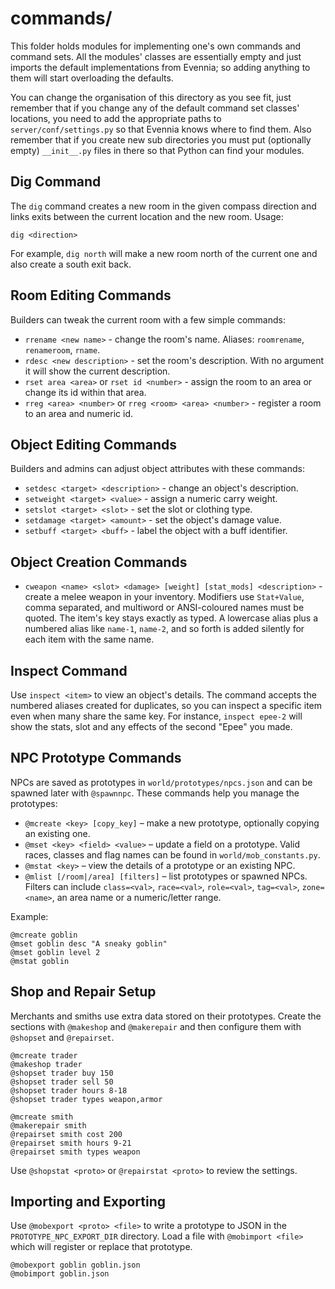 # commands/

This folder holds modules for implementing one's own commands and
command sets. All the modules' classes are essentially empty and just
imports the default implementations from Evennia; so adding anything
to them will start overloading the defaults. 

You can change the organisation of this directory as you see fit, just
remember that if you change any of the default command set classes'
locations, you need to add the appropriate paths to
`server/conf/settings.py` so that Evennia knows where to find them.
Also remember that if you create new sub directories you must put
(optionally empty) `__init__.py` files in there so that Python can
find your modules.

## Dig Command

The `dig` command creates a new room in the given compass direction and
links exits between the current location and the new room. Usage:

```
dig <direction>
```

For example, `dig north` will make a new room north of the current one
and also create a south exit back.

## Room Editing Commands

Builders can tweak the current room with a few simple commands:

* `rrename <new name>` - change the room's name. Aliases: `roomrename`,
  `renameroom`, `rname`.
* `rdesc <new description>` - set the room's description. With no
  argument it will show the current description.
* `rset area <area>` or `rset id <number>` - assign the room to an
  area or change its id within that area.
* `rreg <area> <number>` or `rreg <room> <area> <number>` - register a
  room to an area and numeric id.

## Object Editing Commands

Builders and admins can adjust object attributes with these commands:

* `setdesc <target> <description>` - change an object's description.
* `setweight <target> <value>` - assign a numeric carry weight.
* `setslot <target> <slot>` - set the slot or clothing type.
* `setdamage <target> <amount>` - set the object's damage value.
* `setbuff <target> <buff>` - label the object with a buff identifier.

## Object Creation Commands

* `cweapon <name> <slot> <damage> [weight] [stat_mods] <description>` - create a
  melee weapon in your inventory. Modifiers use `Stat+Value`, comma separated,
  and multiword or ANSI-coloured names must be quoted. The item's key stays
  exactly as typed. A
  lowercase alias plus a numbered alias like `name-1`, `name-2`, and so forth is
  added silently for each item with the same name.

## Inspect Command

Use `inspect <item>` to view an object's details. The command accepts the
numbered aliases created for duplicates, so you can inspect a specific item
even when many share the same key. For instance, `inspect epee-2` will show the
stats, slot and any effects of the second "Epee" you made.

## NPC Prototype Commands

NPCs are saved as prototypes in `world/prototypes/npcs.json` and can be
spawned later with `@spawnnpc`. These commands help you manage the prototypes:

* `@mcreate <key> [copy_key]` – make a new prototype, optionally copying an
  existing one.
* `@mset <key> <field> <value>` – update a field on a prototype. Valid races,
  classes and flag names can be found in `world/mob_constants.py`.
* `@mstat <key>` – view the details of a prototype or an existing NPC.
* `@mlist [/room|/area] [filters]` – list prototypes or spawned NPCs. Filters can
  include `class=<val>`, `race=<val>`, `role=<val>`, `tag=<val>`, `zone=<name>`,
  an area name or a numeric/letter range.

Example:

```text
@mcreate goblin
@mset goblin desc "A sneaky goblin"
@mset goblin level 2
@mstat goblin
```

## Shop and Repair Setup

Merchants and smiths use extra data stored on their prototypes. Create the
sections with `@makeshop` and `@makerepair` and then configure them with
`@shopset` and `@repairset`.

```text
@mcreate trader
@makeshop trader
@shopset trader buy 150
@shopset trader sell 50
@shopset trader hours 8-18
@shopset trader types weapon,armor

@mcreate smith
@makerepair smith
@repairset smith cost 200
@repairset smith hours 9-21
@repairset smith types weapon
```

Use `@shopstat <proto>` or `@repairstat <proto>` to review the settings.


## Importing and Exporting

Use `@mobexport <proto> <file>` to write a prototype to JSON in the
`PROTOTYPE_NPC_EXPORT_DIR` directory. Load a file with
`@mobimport <file>` which will register or replace that prototype.

```text
@mobexport goblin goblin.json
@mobimport goblin.json
```
